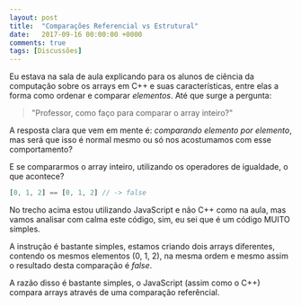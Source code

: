 ```yaml
---
layout: post
title:  "Comparações Referencial vs Estrutural"
date:   2017-09-16 00:00:00 +0000
comments: true
tags: [Discussões]
---
```


Eu estava na sala de aula explicando para os alunos de ciência da computação sobre os arrays em C++ e suas características, entre elas a forma como ordenar e comparar *elementos*. Até que surge a pergunta:

> "Professor, como faço para comparar o array inteiro?"

A resposta clara que vem em mente é: *comparando elemento por elemento*, mas será que isso é normal mesmo ou só nos acostumamos com esse comportamento?

E se compararmos o array inteiro, utilizando os operadores de igualdade, o que acontece?

``` JavaScript
[0, 1, 2] == [0, 1, 2] // -> false
```

No trecho acima estou utilizando JavaScript e não C++ como na aula, mas vamos analisar com calma este código, sim, eu sei que é um código MUITO simples.

A instrução é bastante simples, estamos criando dois arrays diferentes, contendo os mesmos elementos (0, 1, 2), na mesma ordem e mesmo assim o resultado desta comparação é *false*.

A razão disso é bastante simples, o JavaScript (assim como o C++) compara arrays através de uma comparação referêncial.